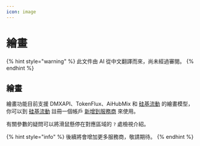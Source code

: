 ```yaml
---
icon: image
---
```


# 繪畫

{% hint style="warning" %}
此文件由 AI 從中文翻譯而來，尚未經過審閱。
{% endhint %}

## 繪畫

繪畫功能目前支援 DMXAPI、TokenFlux、AiHubMix 和 [硅基流動](../../pre-basic/providers/siliconcloud.md) 的繪畫模型，你可以到 [硅基流動](https://www.siliconflow.cn/) 註冊一個帳戶 [新增到服務商](settings/providers.md) 來使用。

有關參數的疑問可以將滑鼠懸停在對應區域的 `?` 處檢視介紹。

{% hint style="info" %}
後續將會增加更多服務商，敬請期待。
{% endhint %}
